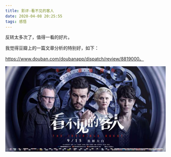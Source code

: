 ```yaml
---
title: 影评-看不见的客人
date: 2020-04-08 20:25:55
tags: 感悟
---
```


反转太多次了，值得一看的好片。

我觉得豆瓣上的一篇文章分析的特别好，如下：

https://www.douban.com/doubanapp/dispatch/review/8819000。

<div align=center>

![](/img/kanbujian.jpg)

</div>